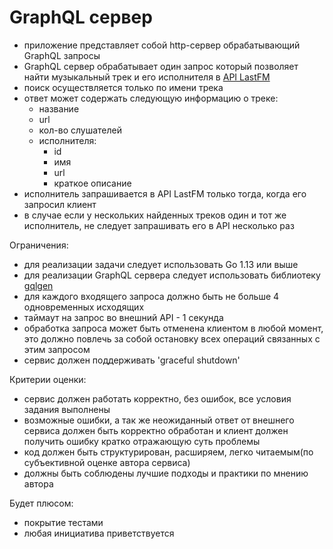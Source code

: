 # GraphQL сервер
- приложение представляет собой http-сервер обрабатывающий GraphQL запросы
- GraphQL сервер обрабатывает один запрос который позволяет найти музыкальный трек и его исполнителя в [API LastFM](https://www.last.fm/api)
- поиск осуществляется только по имени трека
- ответ может содержать следующую информацию о треке:
  - название
  - url
  - кол-во слушателей
  - исполнителя:
    - id
    - имя
    - url
    - краткое описание
- исполнитель запрашивается в API LastFM только тогда, когда его запросил клиент
- в случае если у нескольких найденных треков один и тот же исполнитель, не следует запрашивать его в API несколько раз

Ограничения:
- для реализации задачи следует использовать Go 1.13 или выше
- для реализации GraphQL сервера следует использовать библиотеку [gqlgen](https://gqlgen.com/)
- для каждого входящего запроса должно быть не больше 4 одновременных исходящих
- таймаут на запрос во внешний API - 1 секунда
- обработка запроса может быть отменена клиентом в любой момент, это должно повлечь за собой остановку всех операций связанных с этим запросом
- сервис должен поддерживать 'graceful shutdown'

Критерии оценки:
- сервис должен работать корректно, без ошибок, все условия задания выполнены
- возможные ошибки, а так же неожиданный ответ от внешнего сервиса должен быть корректно обработан и клиент должен получить ошибку кратко отражающую суть проблемы
- код должен быть структурирован, расширяем, легко читаемым(по субъективной оценке автора сервиса)
- должны быть соблюдены лучшие подходы и практики по мнению автора

Будет плюсом:
* покрытие тестами
* любая инициатива приветствуется
